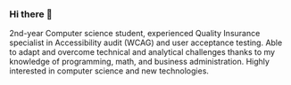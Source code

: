 ### Hi there 👋

<!--
**jeankhoury0/jeankhoury0** is a ✨ _special_ ✨ repository because its `README.md` (this file) appears on your GitHub profile.

Here are some ideas to get you started:

- 🔭 I’m currently working on ...
- 🌱 I’m currently learning ...
- 👯 I’m looking to collaborate on ...
- 🤔 I’m looking for help with ...
- 💬 Ask me about ...
- 📫 How to reach me: ...
- 😄 Pronouns: ...
- ⚡ Fun fact: ...
-->

2nd-year Computer science student, experienced Quality Insurance specialist in Accessibility audit (WCAG) and user acceptance testing. Able to adapt and overcome technical and analytical challenges thanks to my knowledge of programming, math, and business administration. Highly interested in computer science and new technologies.

